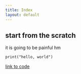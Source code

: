 ```yaml
---
title: Index
layout: default
---
```


## start from the scratch

it is going to be painful hm


```
print("hello, world")
```


[link to code](2019/06/19/code.html)
